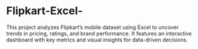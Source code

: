 # Flipkart-Excel-
This project analyzes Flipkart’s mobile dataset using Excel to uncover trends in pricing, ratings, and brand performance. It features an interactive dashboard with key metrics and visual insights for data-driven decisions.
